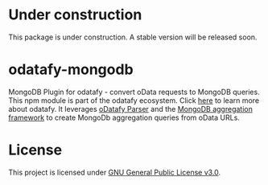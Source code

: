 # Under construction
This package is under construction. A stable version will be released soon.

# odatafy-mongodb
MongoDB Plugin for odatafy - convert oData requests to MongoDB queries. This npm module is part of the odatafy ecosystem.  Click [here](https://gang-of-fork.github.io/odatafy-docs/) to learn more about odatafy. It leverages [oDatafy Parser](https://github.com/Gang-of-Fork/odatafy-parser) and the [MongoDB aggregation framework](https://www.mongodb.com/docs/manual/aggregation/) to create MongoDb aggregation queries from oData URLs.

# License

This project is licensed under [GNU General Public License v3.0](https://choosealicense.com/licenses/gpl-3.0/).
